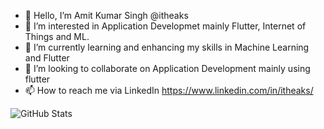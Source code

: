 - 👋 Hello, I’m Amit Kumar Singh @itheaks
- 👀 I’m interested in Application Developmet mainly Flutter, Internet of Things and ML.
- 🌱 I’m currently learning and enhancing my skills in Machine Learning and Flutter
- 💞️ I’m looking to collaborate on Application Development mainly using flutter
- 📫 How to reach me via LinkedIn https://www.linkedin.com/in/itheaks/

![GitHub Stats](https://github-readme-stats.vercel.app/api?username=itheaks&show_icons=true&theme=dark)


<!---
itheaks/itheaks is a ✨ special ✨ repository because its `README.md` (this file) appears on your GitHub profile.
You can click the Preview link to take a look at your changes.
--->
